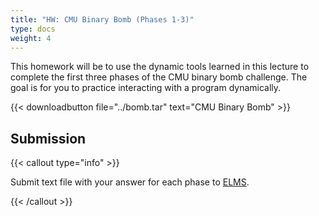 ```yaml
---
title: "HW: CMU Binary Bomb (Phases 1-3)"
type: docs
weight: 4
---
```


This homework will be to use the dynamic tools learned in this lecture to
complete the first three phases of the CMU binary bomb challenge. The goal is
for you to practice interacting with a program dynamically.

{{< downloadbutton file="../bomb.tar" text="CMU Binary Bomb" >}}

## Submission

{{< callout type="info" >}}

Submit text file with your answer for each phase to
[ELMS](https://umd.instructure.com/courses/1374508/assignments).

{{< /callout >}}
